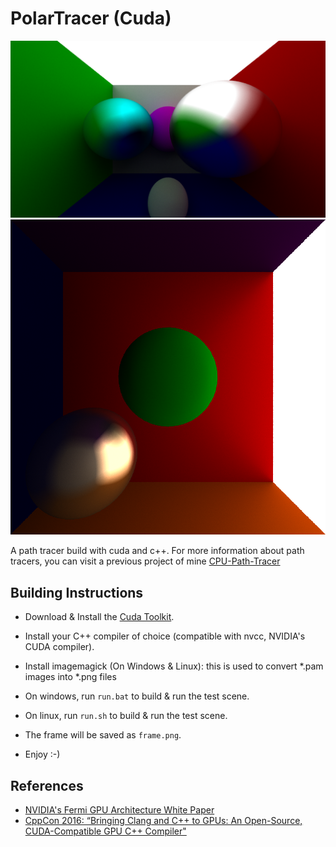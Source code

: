 # PolarTracer (Cuda)

![Sample Image](samples/sample.png)
![Sample Image](samples/sample2.png)

A path tracer build with cuda and c++. For more information about path tracers, you can visit a previous project of mine [CPU-Path-Tracer](https://github.com/PolarToCartesian/CPU-Path-Tracer)

## Building Instructions

+ Download & Install the [Cuda Toolkit](https://developer.nvidia.com/cuda-downloads).
+ Install your C++ compiler of choice (compatible with nvcc, NVIDIA's CUDA compiler).
+ Install imagemagick (On Windows & Linux): this is used to convert *.pam images into *.png files

+ On windows, run ```run.bat``` to build & run the test scene.
+ On linux, run ```run.sh``` to build & run the test scene.

+ The frame will be saved as ```frame.png```.

+ Enjoy :-)

## References

+ [NVIDIA's Fermi GPU Architecture White Paper](https://www.nvidia.fr/content/PDF/fermi_white_papers/NVIDIA_Fermi_Compute_Architecture_Whitepaper.pdf)
+ [CppCon 2016: “Bringing Clang and C++ to GPUs: An Open-Source, CUDA-Compatible GPU C++ Compiler"](https://www.youtube.com/watch?v=KHa-OSrZPGo)
